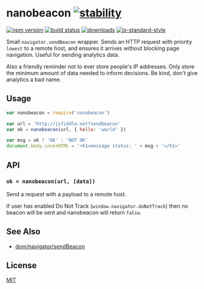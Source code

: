 # nanobeacon [![stability][0]][1]
[![npm version][2]][3] [![build status][4]][5]
[![downloads][8]][9] [![js-standard-style][10]][11]

Small `navigator.sendBeacon` wrapper. Sends an HTTP request with priority
`lowest` to a remote host, and ensures it arrives without blocking page
navigation. Useful for sending analytics data.

Also a friendly reminder not to ever store people's IP addresses. Only store
the minimum amount of data needed to inform decisions. Be kind, don't give
analytics a bad name.

## Usage
```js
var nanobeacon = require('nanobeacon')

var url = 'http://jsfiddle.net?sendbeacon'
var ok = nanobeacon(url, { hello: 'world' })

var msg = ok ? 'OK' : 'NOT OK'
document.body.innerHTML = '<h1>message status: ' + msg + '</h1>'
```

## API
### `ok = nanobeacon(url, [data])`
Send a request with a payload to a remote host. 

If user has enabled Do Not Track (`window.navigator.doNotTrack`) then no beacon will be sent and nanobeacon will return `false`.

## See Also
- [dom/navigator/sendBeacon](http://devdocs.io/dom/navigator/sendbeacon)

## License
[MIT](https://tldrlegal.com/license/mit-license)

[0]: https://img.shields.io/badge/stability-experimental-orange.svg?style=flat-square
[1]: https://nodejs.org/api/documentation.html#documentation_stability_index
[2]: https://img.shields.io/npm/v/nanobeacon.svg?style=flat-square
[3]: https://npmjs.org/package/nanobeacon
[4]: https://img.shields.io/travis/yoshuawuyts/nanobeacon/master.svg?style=flat-square
[5]: https://travis-ci.org/yoshuawuyts/nanobeacon
[6]: https://img.shields.io/codecov/c/github/yoshuawuyts/nanobeacon/master.svg?style=flat-square
[7]: https://codecov.io/github/yoshuawuyts/nanobeacon
[8]: http://img.shields.io/npm/dm/nanobeacon.svg?style=flat-square
[9]: https://npmjs.org/package/nanobeacon
[10]: https://img.shields.io/badge/code%20style-standard-brightgreen.svg?style=flat-square
[11]: https://github.com/feross/standard
